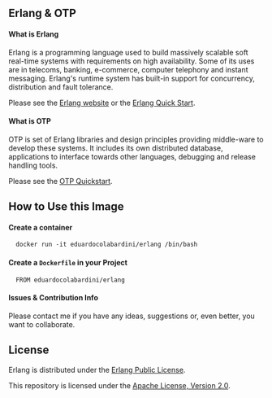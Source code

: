 ## Erlang & OTP

#### What is Erlang

Erlang is a programming language used to build massively scalable soft real-time systems with requirements on high availability. Some of its uses are in telecoms, banking, e-commerce, computer telephony and instant messaging. Erlang's runtime system has built-in support for concurrency, distribution and fault tolerance.

Please see the [Erlang website](http://www.erlang.org/) or the [Erlang Quick Start](http://www.erlang.org/static/getting_started_quickly.html).

#### What is OTP

OTP is set of Erlang libraries and design principles providing middle-ware to develop these systems. It includes its own distributed database, applications to interface towards other languages, debugging and release handling tools.

Please see the [OTP Quickstart](http://www.erlang.org/doc/design_principles/users_guide.html).

## How to Use this Image

#### Create a container

```
  docker run -it eduardocolabardini/erlang /bin/bash
```

#### Create a `Dockerfile` in your Project

```
  FROM eduardocolabardini/erlang
```

#### Issues & Contribution Info

Please contact me if you have any ideas, suggestions or, even better, you want to collaborate.

## License

Erlang is distributed under the [Erlang Public License](http://www.erlang.org/EPLICENSE).

This repository is licensed under the [Apache License, Version 2.0](http://www.apache.org/licenses/LICENSE-2.0).
